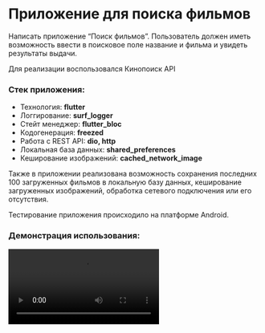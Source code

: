 # Приложение для поиска фильмов

Написать приложение “Поиск фильмов”. Пользователь должен иметь возможность ввести в поисковое поле название и фильма и увидеть результаты выдачи.

Для реализации воспользовался Кинопоиск API

### Стек приложения:
- Технология: **flutter**
- Логгирование: **surf_logger**
- Стейт менеджер: **flutter_bloc**
- Кодогенерация: **freezed**
- Работа с REST API: **dio, http**
- Локальная база данных: **shared_preferences**
- Кеширование изображений: **cached_network_image**

Также в приложении реализована возможность сохранения последних 100 загруженных фильмов в локальную базу данных, кеширование загруженных изображений, обработка сетевого подключения или его отсутствия.

Тестирование приложения происходило на платформе Android.

### Демонстрация использования:

![](video.mp4)


